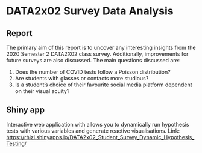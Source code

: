 # DATA2x02 Survey Data Analysis
## Report
The primary aim of this report is to uncover any interesting insights from the 2020 Semester 2 DATA2X02 class survey. Additionally, improvements for future surveys are also discussed. The main questions discussed are:

1. Does the number of COVID tests follow a Poisson distribution?
2. Are students with glasses or contacts more studious?
3. Is a student’s choice of their favourite social media platform dependent on their visual acuity?


## Shiny app
Interactive web application with allows you to dynamically run hypothesis tests with various variables and generate reactive visualisations.
Link: https://rhizi.shinyapps.io/DATA2x02_Student_Survey_Dynamic_Hypothesis_Testing/